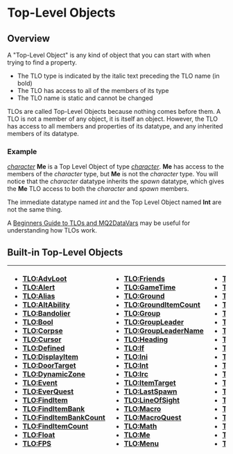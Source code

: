 # Top-Level Objects

## Overview

A "Top-Level Object" is any kind of object that you can start with when trying to find a property.

* The TLO type is indicated by the italic text preceding the TLO name \(in bold\)
* The TLO has access to all of the members of its type
* The TLO name is static and cannot be changed

TLOs are called Top-Level Objects because nothing comes before them. A TLO is not a member of any object, it is itself an object. However, the TLO has access to all members and properties of its datatype, and any inherited members of its datatype.

### Example

[_character_](../data-types/datatype-character.md) **Me** is a Top Level Object of type [_character_](../data-types/datatype-character.md). **Me** has access to the members of the _character_ type, but **Me** is not the _character_ type. You will notice that the _character_ datatype inherits the _spawn_ datatype, which gives the **Me** TLO access to both the _character_ and _spawn_ members.

The immediate datatype named _int_ and the Top Level Object named **Int** are not the same thing.

A [Beginners Guide to TLOs and MQ2DataVars](../../documentation/beginners-guide-to-tlos-and-mq2datavars.md) may be useful for understanding how TLOs work.

## Built-in Top-Level Objects

<table>
  <thead>
    <tr>
      <th style="text-align:left">
        <ul>
          <li><a href="tlo-advloot.md">TLO:AdvLoot</a>
          </li>
          <li><a href="tlo-alert.md">TLO:Alert</a>
          </li>
          <li><a href="tlo-alias.md">TLO:Alias</a>
          </li>
          <li><a href="tlo-altability.md">TLO:AltAbility</a>
          </li>
          <li><a href="tlo-bandolier.md">TLO:Bandolier</a>
          </li>
          <li><a href="tlo-bool.md">TLO:Bool</a>
          </li>
          <li><a href="tlo-corpse.md">TLO:Corpse</a>
          </li>
          <li><a href="tlo-cursor.md">TLO:Cursor</a>
          </li>
          <li><a href="tlo-defined.md">TLO:Defined</a>
          </li>
          <li><a href="tlo-displayitem.md">TLO:DisplayItem</a>
          </li>
          <li><a href="tlo-doortarget.md">TLO:DoorTarget</a>
          </li>
          <li><a href="tlo-dynamiczone.md">TLO:DynamicZone</a>
          </li>
          <li><a href="tlo-event.md">TLO:Event</a>
          </li>
          <li><a href="tlo-everquest.md">TLO:EverQuest</a>
          </li>
          <li><a href="tlo-finditem.md">TLO:FindItem</a>
          </li>
          <li><a href="tlo-finditembank.md">TLO:FindItemBank</a>
          </li>
          <li><a href="tlo-finditembankcount.md">TLO:FindItemBankCount</a>
          </li>
          <li><a href="tlo-finditemcount.md">TLO:FindItemCount</a>
          </li>
          <li><a href="tlo-float.md">TLO:Float</a>
          </li>
          <li><a href="../../plugins/discontinued-unsupported/mq2fps/tlo-fps.md">TLO:FPS</a>
          </li>
        </ul>
      </th>
      <th style="text-align:left">
        <ul>
          <li><a href="tlo-friends.md">TLO:Friends</a>
          </li>
          <li><a href="tlo-gametime.md">TLO:GameTime</a>
          </li>
          <li><a href="tlo-ground.md">TLO:Ground</a>
          </li>
          <li><a href="tlo-grounditemcount.md">TLO:GroundItemCount</a>
          </li>
          <li><a href="tlo-group.md">TLO:Group</a>
          </li>
          <li><a href="TLO:GroupLeader">TLO:GroupLeader</a>
          </li>
          <li><a href="TLO:GroupLeaderName">TLO:GroupLeaderName</a>
          </li>
          <li><a href="tlo-heading.md">TLO:Heading</a>
          </li>
          <li><a href="tlo-if.md">TLO:If</a>
          </li>
          <li><a href="tlo-ini.md">TLO:Ini</a>
          </li>
          <li><a href="tlo-int.md">TLO:Int</a>
          </li>
          <li><a href="../../plugins/discontinued-unsupported/mq2irc/tlo-irc.md">TLO:Irc</a>
          </li>
          <li><a href="tlo-itemtarget.md">TLO:ItemTarget</a>
          </li>
          <li><a href="tlo-lastspawn.md">TLO:LastSpawn</a>
          </li>
          <li><a href="tlo-lineofsight.md">TLO:LineOfSight</a>
          </li>
          <li><a href="tlo-macro.md">TLO:Macro</a>
          </li>
          <li><a href="tlo-macroquest.md">TLO:MacroQuest</a>
          </li>
          <li><a href="tlo-math.md">TLO:Math</a>
          </li>
          <li><a href="tlo-me.md">TLO:Me</a>
          </li>
          <li><a href="TLO:Menu">TLO:Menu</a>
          </li>
        </ul>
      </th>
      <th style="text-align:left">
        <ul>
          <li><a href="tlo-mercenary.md">TLO:Mercenary</a>
          </li>
          <li><a href="tlo-merchant.md">TLO:Merchant</a>
          </li>
          <li><a href="tlo-mount.md">TLO:Mount</a>
          </li>
          <li><a href="tlo-nearestspawn.md">TLO:NearestSpawn</a>
          </li>
          <li><a href="tlo-pet.md">TLO:Pet</a>
          </li>
          <li><a href="tlo-plugin.md">TLO:Plugin</a>
          </li>
          <li><a href="tlo-raid.md">TLO:Raid</a>
          </li>
          <li><a href="tlo-range.md">TLO:Range</a>
          </li>
          <li><a href="tlo-select.md">TLO:Select</a>
          </li>
          <li><a href="tlo-selecteditem.md">TLO:SelectedItem</a>
          </li>
          <li><a href="tlo-skill.md">TLO:Skill</a>
          </li>
          <li><a href="tlo-spawn.md">TLO:Spawn</a>
          </li>
          <li><a href="tlo-spawncount.md">TLO:SpawnCount</a>
          </li>
          <li><a href="tlo-spell.md">TLO:Spell</a>
          </li>
          <li><a href="tlo-string.md">TLO:String</a>
          </li>
          <li><a href="tlo-switch.md">TLO:Switch</a>
          </li>
          <li><a href="tlo-target.md">TLO:Target</a>
          </li>
          <li><a href="tlo-task.md">TLO:Task</a>
          </li>
          <li><a href="tlo-time.md">TLO:Time</a>
          </li>
          <li><a href="tlo-type.md">TLO:Type</a>
          </li>
        </ul>
      </th>
      <th style="text-align:left">
        <ul>
          <li><a href="tlo-window.md">TLO:Window</a>
          </li>
          <li><a href="tlo-zone.md">TLO:Zone</a>
          </li>
        </ul>
      </th>
    </tr>
  </thead>
  <tbody></tbody>
</table>

